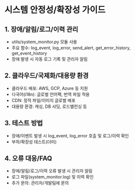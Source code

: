 # 시스템 안정성/확장성 가이드

## 1. 장애/알림/로그/이력 관리
- utils/system_monitor.py 모듈 사용
- 주요 함수: log_event, log_error, send_alert, get_error_history, get_event_history
- 장애 발생 시 자동 로그 기록 및 관리자 알림

## 2. 클라우드/국제화/대용량 환경
- 클라우드 배포: AWS, GCP, Azure 등 지원
- 다국어(i18n): 글로벌 언어팩, 번역 파일 적용
- CDN: 정적 파일/이미지 글로벌 배포
- 대용량 환경: 캐싱, DB 샤딩, 로드밸런싱 등

## 3. 테스트 방법
- 장애/이벤트 발생 시 log_event, log_error 호출 및 로그/이력 확인
- 부하/확장성 테스트(더미)

## 4. 오류 대응/FAQ
- 장애/알림/로그/이력 오류 발생 시 관리자 알림
- 로그 파일(system_monitor.log) 및 이력 확인
- 추가 문의: 관리자/개발팀에 문의 